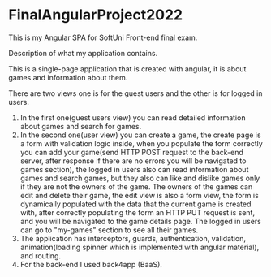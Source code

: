 # FinalAngularProject2022
This is my Angular SPA for SoftUni Front-end final exam.

Description of what my application contains.

This is a single-page application that is created with angular, it is about games and information about them. 

There are two views one is for the guest users and the other is for logged in users.

1. In the first one(guest users view) you can read detailed information about games and search for games.
2. In the second one(user view) you can create a game, the create page is a form with validation logic inside, when you populate the form correctly you can add your game(send HTTP POST request to the back-end server, after response if there are no errors you will be navigated to games section), the logged in users also can read information about games and search games, but they also can like and dislike games only if they are not the owners of the game. The owners of the games can edit and delete their game, the edit view is also a form view, the form is dynamically populated with the data that the current game is created with, after correctly populating the form an HTTP PUT request is sent, and you will be navigated to the game details page. The logged in users can go to "my-games" section to see all their games.
3. The application has interceptors, guards, authentication, validation, animation(loading spinner which is implemented with angular material), and routing.
4. For the back-end I used back4app (BaaS). 
    
